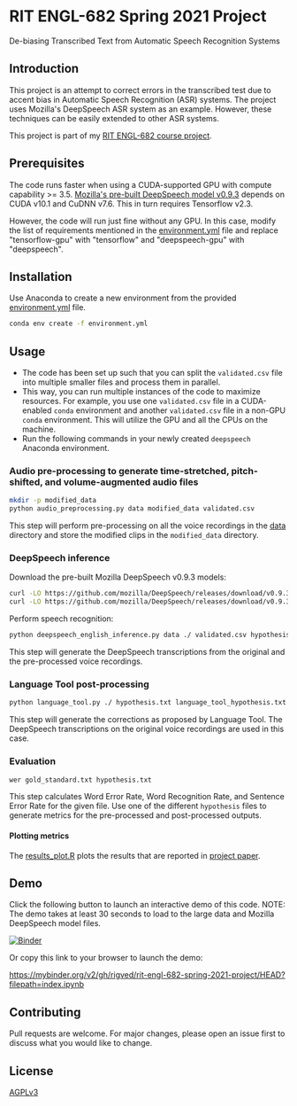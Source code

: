 # RIT ENGL-682 Spring 2021 Project

De-biasing Transcribed Text from Automatic Speech Recognition Systems

## Introduction

This project is an attempt to correct errors in the transcribed test due to accent bias in Automatic Speech Recognition (ASR) systems. The project uses Mozilla's DeepSpeech ASR system as an example. However, these techniques can be easily extended to other ASR systems.

This project is part of my [RIT ENGL-682 course project](https://shieldofachilles.in/pages/rit-engl-682-project-rigved-rakshit.html).

## Prerequisites

The code runs faster when using a CUDA-supported GPU with compute capability >= 3.5. [Mozilla's pre-built DeepSpeech model v0.9.3](https://deepspeech.readthedocs.io/en/r0.9/USING.html) depends on CUDA v10.1 and CuDNN v7.6. This in turn requires Tensorflow v2.3.

However, the code will run just fine without any GPU. In this case, modify the 
list of requirements mentioned in the [environment.yml](https://github.com/rigved/rit-engl-682-spring-2021-project/blob/main/environment.yml) file and replace "tensorflow-gpu" with "tensorflow" and "deepspeech-gpu" with "deepspeech".

## Installation

Use Anaconda to create a new environment from the provided [environment.yml](https://github.com/rigved/rit-engl-682-spring-2021-project/blob/main/environment.yml) file.

```bash
conda env create -f environment.yml
```

## Usage

- The code has been set up such that you can split the `validated.csv` file into multiple smaller files and process them in parallel.
- This way, you can run multiple instances of the code to maximize resources. For example, you use one `validated.csv` file in a CUDA-enabled `conda` environment and another `validated.csv` file in a non-GPU `conda` environment. This will utilize the GPU and all the CPUs on the machine.
- Run the following commands in your newly created `deepspeech` Anaconda environment.

### Audio pre-processing to generate time-stretched, pitch-shifted, and volume-augmented audio files

```bash
mkdir -p modified_data
python audio_preprocessing.py data modified_data validated.csv
```

This step will perform pre-processing on all the voice recordings in the [data](https://github.com/rigved/rit-engl-682-spring-2021-project/tree/main/data) directory and store the modified clips in the `modified_data` directory.

### DeepSpeech inference

Download the pre-built Mozilla DeepSpeech v0.9.3 models:

```bash
curl -LO https://github.com/mozilla/DeepSpeech/releases/download/v0.9.3/deepspeech-0.9.3-models.pbmm
curl -LO https://github.com/mozilla/DeepSpeech/releases/download/v0.9.3/deepspeech-0.9.3-models.scorer
```

Perform speech recognition:

```bash
python deepspeech_english_inference.py data ./ validated.csv hypothesis.txt gold_standard.txt
```

This step will generate the DeepSpeech transcriptions from the original and the pre-processed voice recordings.

### Language Tool post-processing

```bash
python language_tool.py ./ hypothesis.txt language_tool_hypothesis.txt
```

This step will generate the corrections as proposed by Language Tool. The DeepSpeech transcriptions on the original voice recordings are used in this case.

### Evaluation

```bash
wer gold_standard.txt hypothesis.txt
```

This step calculates Word Error Rate, Word Recognition Rate, and Sentence Error Rate for the given file. Use one of the different `hypothesis` files to generate metrics for the pre-processed and post-processed outputs.

#### Plotting metrics

The [results\_plot.R](https://github.com/rigved/rit-engl-682-spring-2021-project/blob/main/results_plot.R) plots the results that are reported in [project paper](https://shieldofachilles.in/static/rit/engl_682/ENGL_682_Spring_2021_Project_by_Rigved_Rakshit_Final_Report.pdf).

## Demo

Click the following button to launch an interactive demo of this code. NOTE: The demo takes at least 30 seconds to load to the large data and Mozilla DeepSpeech model files.

[![Binder](https://mybinder.org/badge_logo.svg)](https://mybinder.org/v2/gh/rigved/rit-engl-682-spring-2021-project/HEAD?filepath=index.ipynb)

Or copy this link to your browser to launch the demo:

https://mybinder.org/v2/gh/rigved/rit-engl-682-spring-2021-project/HEAD?filepath=index.ipynb

## Contributing
Pull requests are welcome. For major changes, please open an issue first to discuss what you would like to change.

## License
[AGPLv3](https://www.gnu.org/licenses/agpl-3.0.en.html)
